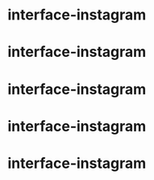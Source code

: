 # interface-instagram
# interface-instagram
# interface-instagram
# interface-instagram
# interface-instagram
